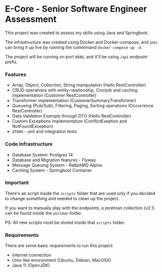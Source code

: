 # E-Core - Senior Software Engineer Assessment

This project was created to assess my skills using Java and Springboot.

The infrastructure was created using Docker and Docker-compose, and you can bring it up live by running the commmand `docker-compose up -d`.

The project will be running on port `8080`, and it'll be using `/api` endpoint prefix.

### Features
- Array, Object, Collection, String manipulation (Hello RestController)
- CRUD operations with entity-relationship, Cronjob and caching implementation (Customer RestController)
- Transformer implementation (CustomerSummaryTransformer)
- Queueing (Pub/Sub), Filtering, Paging, Sorting operations (Occurrence RestController)
- Data Validation Example through DTO (Hello RestController)
- Custom Exceptions implementation (ConflictExeption and NotFoundException)
- `@TODO` - unit and integration tests

### Code Infrastructure
- Database System: Postgres 14
- Database and Migration features - Flyway
- Message Queuing System - RabbitMQ Alpine
- Caching System - Springboot Container

### Important

There's an script inside the `scripts` folder that are used only if you decided to change something and needed to clean up the project.

If you want to manually play with the endpoints, a postman collection (v2.1) can be found inside the `postman` folder.

PS: All new scripts must be stored inside that `scripts` folder.

### Requirements

There are some basic requirements to run this project:

- Internet connection
- Unix-like environment (Ubuntu, Debian, MacOSX)
- Java 11 (OpenJDK)
